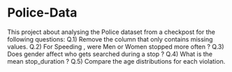 # Police-Data


This project about analysing the Police dataset from a checkpost for the following questions: 
Q.1) Remove the column that only contains missing values. 
Q.2) For Speeding , were Men or Women stopped more often ? 
Q.3) Does gender affect who gets searched during a stop ? 
Q.4) What is the mean stop_duration ? 
Q.5) Compare the age distributions for each violation.
